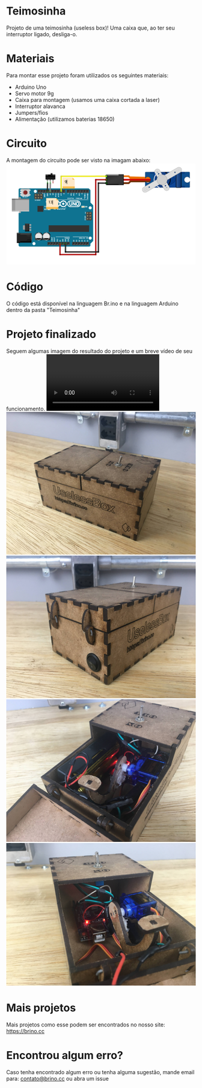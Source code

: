 # Teimosinha
Projeto de uma teimosinha (useless box)! Uma caixa que, ao ter seu interruptor ligado, desliga-o.

# Materiais
Para montar esse projeto foram utilizados os seguintes materiais:

* Arduino Uno
* Servo motor 9g
* Caixa para montagem (usamos uma caixa cortada a laser)
* Interruptor alavanca
* Jumpers/fios
* Alimentação (utilizamos baterias 18650)

# Circuito
A montagem do circuito pode ser visto na imagam abaixo:
![Imagem do circuito](https://github.com/BrinoOficial/Teimosinha/blob/master/Circuito/CircuitoTeimosinha_bb.png)

# Código
O código está disponível na linguagem Br.ino e na linguagem Arduino dentro da pasta "Teimosinha"

# Projeto finalizado
Seguem algumas imagem do resultado do projeto e um breve vídeo de seu funcionamento.
![Vídeo funcionando](https://github.com/BrinoOficial/Teimosinha/blob/master/Fotos/IMG_5315.MOV)
![Imagem do Projeto](https://github.com/BrinoOficial/Teimosinha/blob/master/Fotos/IMG_5311.jpg)
![Imagem do Projeto](https://github.com/BrinoOficial/Teimosinha/blob/master/Fotos/IMG_5312.jpg)
![Imagem do Projeto](https://github.com/BrinoOficial/Teimosinha/blob/master/Fotos/IMG_5313.jpg)
![Imagem do Projeto](https://github.com/BrinoOficial/Teimosinha/blob/master/Fotos/IMG_5314.jpg)

# Mais projetos
Mais projetos como esse podem ser encontrados no nosso site: https://brino.cc

# Encontrou algum erro?
Caso tenha encontrado algum erro ou tenha alguma sugestão, mande email para: contato@brino.cc ou abra um issue
